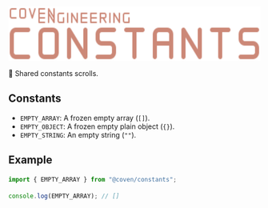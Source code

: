 <img alt="Coven Engineering Constants logo" src="https://raw.githubusercontent.com/covenengineering/libraries/main/@coven/constants/logo.svg" height="108" />

📖 Shared constants scrolls.

## Constants

- `EMPTY_ARRAY`: A frozen empty array (`[]`).
- `EMPTY_OBJECT`: A frozen empty plain object (`{}`).
- `EMPTY_STRING`: An empty string (`""`).

## Example

```typescript
import { EMPTY_ARRAY } from "@coven/constants";

console.log(EMPTY_ARRAY); // []
```
